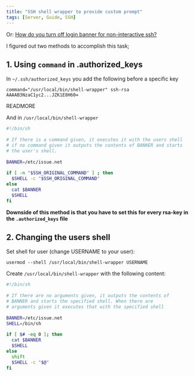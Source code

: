 ```yaml
---
title: "SSH shell wrapper to provide custom prompt"
tags: [Server, Guide, SSH]
---
```


Or: [How do you turn off login banner for non-interactive ssh?](http://www.linuxquestions.org/questions/showthread.php?p=4871626)

I figured out two methods to accomplish this task;

## 1. Using `command` in .authorized_keys 

In `~/.ssh/authorized_keys` you add the following before a specific key

    command="/usr/local/bin/shell-wrapper" ssh-rsa AAAAB3NzaC1yc2...JZK1E8H60=

READMORE

And in `/usr/local/bin/shell-wrapper`

```bash
#!/bin/sh
    
# If there is a command given, it executes it with the users shell 
# if no command given it outputs the contents of BANNER and starts
# the user's shell.
    
BANNER=/etc/issue.net
    
if [ -n "$SSH_ORIGINAL_COMMAND" ] ; then
  $SHELL -c "$SSH_ORIGINAL_COMMAND"
else
  cat $BANNER
  $SHELL
fi
```

**Downside of this method is that you have to set this for every rsa-key in the `.authorized_keys` file**

## 2. Changing the users shell

Set shell for user (change USERNAME to your user):

    usermod --shell /usr/local/bin/shell-wrapper USERNAME

Create `/usr/local/bin/shell-wrapper` with the following content:

```bash
#!/bin/sh
    
# If there are no arguments given, it outputs the contents of
# BANNER and starts the specified shell. When there are 
# arguments given it executes that with the specified shell
    
BANNER=/etc/issue.net
SHELL=/bin/sh
    
if [ $# -eq 0 ]; then
  cat $BANNER
  $SHELL
else
  shift
  $SHELL -c "$@"
fi
```